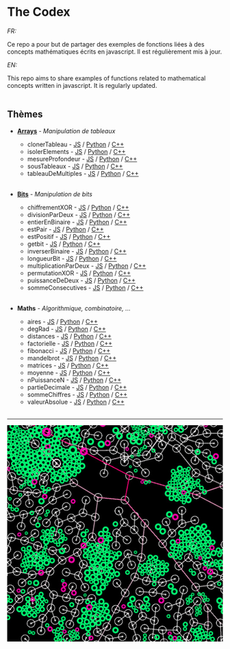 # The Codex

_FR:_ 

Ce repo a pour but de partager des exemples de fonctions liées à des concepts mathématiques écrits en javascript.
Il est régulièrement mis à jour.

_EN:_

This repo aims to share examples of functions related to mathematical concepts written in javascript.
It is regularly updated.<br><br>

   ## Thèmes
  * **[Arrays](https://fr.wikipedia.org/wiki/Tableau_(structure_de_donn%C3%A9es))** - _Manipulation de tableaux_
  
    * clonerTableau - [JS](JavaScript/Arrays/clonerTableau.js) / [Python](Python/Arrays/clonerTableau.py) / [C++](CXX/)
    * isolerElements - [JS](JavaScript/Arrays/isolerElements.js) / [Python](Python/Arrays/isolerElements.py) / [C++](CXX/)
    * mesureProfondeur - [JS](JavaScript/Arrays/mesureProfondeur.js) / [Python](Python/Arrays/mesureProfondeur.py) / [C++](CXX/)
    * sousTableaux - [JS](JavaScript/Arrays/sousTableaux.js) / [Python](Python/Arrays/sousTableaux.py) / [C++](CXX/)
    * tableauDeMultiples - [JS](JavaScript/Arrays/tableauDeMultiples.js) / [Python](Python/Arrays/tableauDeMultiples.py) / [C++](CXX/)
    <br><br>

  * **[Bits](https://fr.wikipedia.org/wiki/Bit)** - _Manipulation de bits_

    * chiffrementXOR - [JS](JavaScript/Bits/chiffrementXOR.js) / [Python](Python/) / [C++](CXX/)
    * divisionParDeux - [JS](JavaScript/Bits/divisionParDeux.js) / [Python](Python/) / [C++](CXX/)
    * entierEnBinaire - [JS](JavaScript/Bits/entierEnBinaire.js) / [Python](Python/) / [C++](CXX/)
    * estPair - [JS](JavaScript/Bits/estPair.js) / [Python](Python/) / [C++](CXX/)
    * estPositif - [JS](JavaScript/Bits/estPositif.js) / [Python](Python/) / [C++](CXX/)
    * getbit - [JS](JavaScript/Bits/getbit.js) / [Python](Python/) / [C++](CXX/)
    * inverserBinaire - [JS](JavaScript/Bits/inverserBinaire.js) / [Python](Python/) / [C++](CXX/)
    * longueurBit - [JS](JavaScript/Bits/longueurBit.js) / [Python](Python/) / [C++](CXX/)
    * multiplicationParDeux - [JS](JavaScript/Bits/multiplicationParDeux.js) / [Python](Python/) / [C++](CXX/)
    * permutationXOR - [JS](JavaScript/Bits/permutationXOR.js) / [Python](Python/) / [C++](CXX/)
    * puissanceDeDeux - [JS](JavaScript/Bits/puissanceDeDeux.js) / [Python](Python/) / [C++](CXX/)
    * sommeConsecutives - [JS](JavaScript/Bits/sommeConsecutives.js) / [Python](Python/) / [C++](CXX/)
    <br><br>
    
  * **Maths** - _Algorithmique, combinatoire, ..._
  
    * aires - [JS](JavaScript/Maths/aires.js) / [Python](Python/) / [C++](CXX/)
    * degRad - [JS](JavaScript/Maths/degRad.js) / [Python](Python/) / [C++](CXX/)
    * distances - [JS](JavaScript/Maths/distances.js) / [Python](Python/) / [C++](CXX/)
    * factorielle - [JS](JavaScript/Maths/factorielle.js) / [Python](Python/) / [C++](CXX/)
    * fibonacci - [JS](JavaScript/Maths/fibonacci.js) / [Python](Python/) / [C++](CXX/)
    * mandelbrot - [JS](JavaScript/Maths/mandelbrot.js) / [Python](Python/) / [C++](CXX/)
    * matrices - [JS](JavaScript/Maths/matrices.js) / [Python](Python/) / [C++](CXX/)
    * moyenne - [JS](JavaScript/Maths/moyenne.js) / [Python](Python/) / [C++](CXX/)
    * nPuissanceN - [JS](JavaScript/Maths/nPuissanceN.js) / [Python](Python/) / [C++](CXX/)
    * partieDecimale - [JS](JavaScript/Maths/partieDecimale.js) / [Python](Python/) / [C++](CXX/)
    * sommeChiffres - [JS](JavaScript/Maths/sommeChiffres.js) / [Python](Python/) / [C++](CXX/)
    * valeurAbsolue - [JS](JavaScript/Maths/valeurAbsolue.js) / [Python](Python/) / [C++](CXX/)
    <br><br>
  ---

<p align="center"><img src="./img/thumbnail.jpg" /></p>
